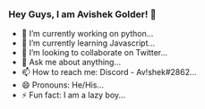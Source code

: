### Hey Guys, I am Avishek Golder! 👋


- 🔭 I’m currently working on python...
- 🌱 I’m currently learning Javascript...
- 👯 I’m looking to collaborate on Twitter...
- 💬 Ask me about anything...
- 📫 How to reach me: Discord - Av!shek#2862...
- 😄 Pronouns: He/His...
- ⚡ Fun fact: I am a lazy boy...

